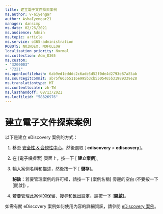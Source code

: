 ```yaml
---
title: 建立電子文件探索案例
ms.author: v-aiyengar
author: AshaIyengar21
manager: dansimp
ms.date: 02/26/2021
ms.audience: Admin
ms.topic: article
ms.service: o365-administration
ROBOTS: NOINDEX, NOFOLLOW
localization_priority: Normal
ms.collection: Adm_O365
ms.custom:
- "3200003"
- "7221"
ms.openlocfilehash: 6ab9ed1edddc2c6ade5d52f0de4d2793e87a85ab
ms.sourcegitcommit: ab75f66355116e995b3cb5505465b31989339e28
ms.translationtype: MT
ms.contentlocale: zh-TW
ms.lasthandoff: 08/13/2021
ms.locfileid: "58326976"
---
```

# <a name="create-an-ediscovery-case"></a>建立電子文件探索案例

以下是建立 eDiscovery 案例的方式：

1. 移至 [安全性 & 合規性中心](https://go.microsoft.com/fwlink/p/?linkid=2077143)，然後選取 [ **ediscovery**  >  **ediscovery**]。
1. 在 [電子檔探索] 頁面上，按一下 [ **建立案例**]。
1. 輸入案例名稱和描述，然後按一下 [ **儲存**]。
    
    **秘訣**：若要管理案例的許可權，請按一下 [案例名稱] 旁邊的空白 (不要按一下 [開啟]) 。
1. 若要管理此案例的保留、搜尋和匯出設定，請按一下 [**開啟**]。

如需有關 eDiscovery 案例如何使用內容的詳細資訊，請參閱 [eDiscovery 案例](https://go.microsoft.com/fwlink/?linkid=2101589)。
